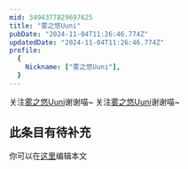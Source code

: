 ```yaml
---
mid: 3494377829697625
title: "雾之悠Uuni"
pubDate: "2024-11-04T11:26:46.774Z"
updatedDate: "2024-11-04T11:26:46.774Z"
profile:
  {
    Nickname: ["雾之悠Uuni"],
  }
---
```


关注[雾之悠Uuni](https://space.bilibili.com/3494377829697625)谢谢喵~ 关注[雾之悠Uuni](https://space.bilibili.com/3494377829697625)谢谢喵~

## 此条目有待补充
你可以在[这里](https://github.com/Yuhanawa/VTuber.ICU/edit/master/src/content/v/雾之悠Uuni/index.md)编辑本文
